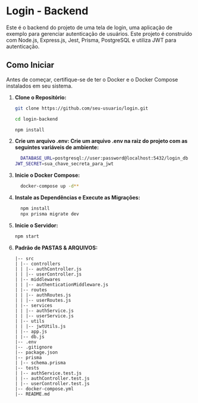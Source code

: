 # Login - Backend

Este é o backend do projeto de uma tela de login, uma aplicação de exemplo para gerenciar autenticação de usuários. Este projeto é construído com Node.js, Express.js, Jest, Prisma, PostgreSQL e utiliza JWT para autenticação.

## Como Iniciar

Antes de começar, certifique-se de ter o Docker e o Docker Compose instalados em seu sistema.

1.  **Clone o Repositório:**

    ```bash
    git clone https://github.com/seu-usuario/login.git

    cd login-backend

    npm install
    ```

2.  **Crie um arquivo .env: Crie um arquivo .env na raiz do projeto com as seguintes variáveis de ambiente:**

    ```bash
      DATABASE_URL=postgresql://user:password@localhost:5432/login_db
    JWT_SECRET=sua_chave_secreta_para_jwt

    ```

3.  **Inicie o Docker Compose:**

    ```bash
      docker-compose up -d**
    ```

4.  **Instale as Dependências e Execute as Migrações:**

    ```bash
      npm install
      npx prisma migrate dev
    ```

5.  **Inicie o Servidor:**

    ```bash
    npm start
    ```

6.  **Padrão de PASTAS & ARQUIVOS:**
    ```
    |-- src
    | |-- controllers
    | | |-- authController.js
    | | |-- userController.js
    | |-- middlewares
    | | |-- authenticationMiddleware.js
    | |-- routes
    | | |-- authRoutes.js
    | | |-- userRoutes.js
    | |-- services
    | | |-- authService.js
    | | |-- userService.js
    | |-- utils
    | | |-- jwtUtils.js
    | |-- app.js
    | |-- db.js
    |-- .env
    |-- .gitignore
    |-- package.json
    |-- prisma
    | |-- schema.prisma
    |-- tests
    | |-- authService.test.js
    | |-- authController.test.js
    | |-- userController.test.js
    |-- docker-compose.yml
    |-- README.md
    ```
